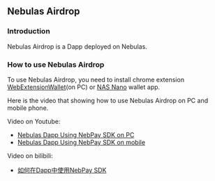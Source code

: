 ## Nebulas Airdrop

### Introduction
Nebulas Airdrop is a Dapp deployed on Nebulas.


### How to use Nebulas Airdrop

To use Nebulas Airdrop, you need to install chrome extension [WebExtensionWallet](https://github.com/ChengOrangeJu/WebExtensionWallet)(on PC) or [NAS Nano](https://blog.nebulas.io/2018/05/10/announcement-of-official-app/) wallet app.

Here is the video that showing how to use Nebulas Airdrop on PC and mobile phone.

Video on Youtube: 
* [Nebulas Dapp Using NebPay SDK on PC](https://www.youtube.com/watch?v=FSFZqoUIT8A&t=0s&list=PLjOT77mdhlRjYQy7KhsNOu7TUpqoBskBk&index=1)
* [Nebulas Dapp Using NebPay SDK on mobile](https://www.youtube.com/watch?v=Cjlo9KKwlNE&index=1&list=PLjOT77mdhlRjYQy7KhsNOu7TUpqoBskBk)

Video on bilibili:
* [如何在Dapp中使用NebPay SDK](https://www.bilibili.com/video/av23217213/?spm_id_from=333.23.home_video_list.1)



